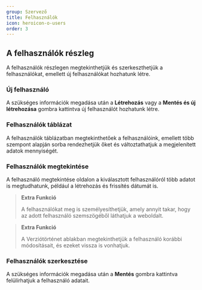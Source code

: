 ```yaml
---
group: Szervező
title: Felhasználók
icon: heroicon-o-users
order: 3
---
```


## A felhasználók részleg

A felhasználók részlegen megtekinthetjük és szerkeszthetjük a felhasználókat, emellett új felhasználókat hozhatunk létre.

### Új felhasználó

A szükséges információk megadása után a **Létrehozás** vagy a **Mentés és új létrehozása** gombra kattintva új felhasználót hozhatunk létre.

### Felhasználók táblázat

A felhasználók táblázatban megtekinthetőek a felhasználóink, emellett több szempont alapján sorba rendezhetjük őket és változtathatjuk a megjelenített adatok mennyiségét.

### Felhasználók megtekintése

A felhasználó megtekintése oldalon a kiválasztott felhasználóról több adatot is megtudhatunk, például a létrehozás és frissítés dátumát is.

> **Extra Funkció**
>
> A felhasználókat meg is személyesíthetjük, amely annyit takar, hogy az adott felhasználó szemszögéből láthatjuk a weboldalt.

> **Extra Funkció**
>
> A Verziótörténet ablakban megtekinthetjük a felhasználó korábbi módosításait, és ezeket vissza is vonhatjuk.

### Felhasználók szerkesztése

A szükséges információk megadása után a **Mentés** gombra kattintva felülírhatjuk a felhasználó adatait.
